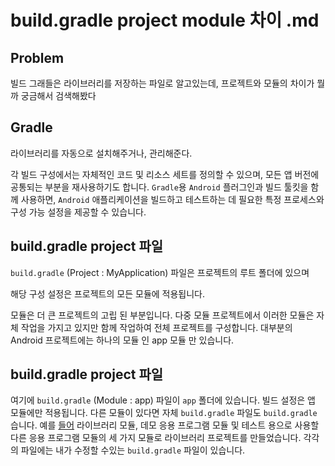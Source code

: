 # build.gradle project module 차이 .md

## Problem

빌드 그래들은 라이브러리를 저장하는 파일로 알고있는데, 프로젝트와 모듈의 차이가 뭘까 궁금해서 검색해봤다

## Gradle

라이브러리를  자동으로 설치해주거나, 관리해준다.  

각 빌드 구성에서는 자체적인 코드 및 리소스 세트를 정의할 수 있으며, 모든 앱 버전에 공통되는 부분을 재사용하기도 합니다. `Gradle`용 `Android` 플러그인과 빌드 툴킷을 함께 사용하면, `Android` 애플리케이션을 빌드하고 테스트하는 데 필요한 특정 프로세스와 구성 가능 설정을 제공할 수 있습니다.



## build.gradle project 파일 

`build.gradle` (Project : MyApplication) 파일은 프로젝트의 루트 폴더에 있으며 

해당 구성 설정은 프로젝트의 모든 모듈에 적용됩니다.

모듈은 더 큰 프로젝트의 고립 된 부분입니다. 다중 모듈 프로젝트에서 이러한 모듈은 자체 작업을 가지고 있지만 함께 작업하여 전체 프로젝트를 구성합니다. 대부분의 Android 프로젝트에는 하나의 모듈 인 app 모듈 만 있습니다.

## build.gradle project 파일 

여기에 `build.gradle` (Module : app) 파일이 `app` 폴더에 있습니다. 빌드 설정은 앱 모듈에만 적용됩니다. 다른 모듈이 있다면 자체 `build.gradle` 파일도 `build.gradle` 습니다. 예를 [들어](https://github.com/suragch/mongol-library) 라이브러리 모듈, 데모 응용 프로그램 모듈 및 테스트 용으로 사용할 다른 응용 프로그램 모듈의 세 가지 모듈로 라이브러리 프로젝트를 만들었습니다. 각각의 파일에는 내가 수정할 수있는 `build.gradle` 파일이 있습니다.
